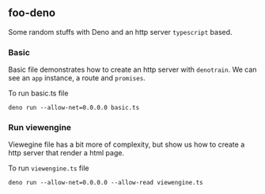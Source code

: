 ## foo-deno
Some random stuffs with Deno and an http server `typescript` based.

### Basic
Basic file demonstrates how to create
an http server with `denotrain`. 
We can see an `app` instance, a route
and `promises`.

To run basic.ts file
```
deno run --allow-net=0.0.0.0 basic.ts
```

### Run viewengine
Viewegine file has a bit more of complexity, but show us how to create a http server that render a html page.

To run `viewengine.ts` file
```
deno run --allow-net=0.0.0.0 --allow-read viewengine.ts
```